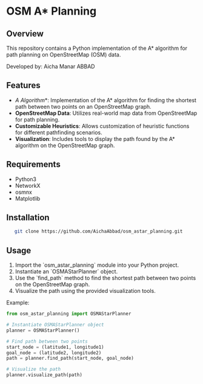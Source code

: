 # OSM A* Planning

## Overview
This repository contains a Python implementation of the A* algorithm for path planning on OpenStreetMap (OSM) data.

Developed by: Aicha Manar ABBAD

## Features
- **A* Algorithm**: Implementation of the A* algorithm for finding the shortest path between two points on an OpenStreetMap graph.
- **OpenStreetMap Data**: Utilizes real-world map data from OpenStreetMap for path planning.
- **Customizable Heuristics**: Allows customization of heuristic functions for different pathfinding scenarios.
- **Visualization**: Includes tools to display the path found by the A* algorithm on the OpenStreetMap graph.

## Requirements
- Python3
- NetworkX
- osmnx
- Matplotlib

## Installation
```bash
   git clone https://github.com/AichaAbbad/osm_astar_planning.git
   ```

## Usage
1. Import the \`osm_astar_planning\` module into your Python project.
2. Instantiate an \`OSMAStarPlanner\` object.
3. Use the \`find_path\` method to find the shortest path between two points on the OpenStreetMap graph.
4. Visualize the path using the provided visualization tools.

Example:
```python
from osm_astar_planning import OSMAStarPlanner

# Instantiate OSMAStarPlanner object
planner = OSMAStarPlanner()

# Find path between two points
start_node = (latitude1, longitude1)
goal_node = (latitude2, longitude2)
path = planner.find_path(start_node, goal_node)

# Visualize the path
planner.visualize_path(path)
```
